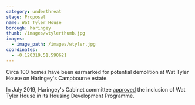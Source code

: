 ```yaml
---
category: underthreat
stage: Proposal
name: Wat Tyler House 
borough: haringey
thumb: /images/wtylerthumb.jpg
images:
  - image_path: /images/wtyler.jpg
coordinates: 
  - -0.120319,51.590621
---
```

Circa 100 homes have been earmarked for potential demolition at Wat Tyler House on Haringey's Campbourne estate.

In July 2019, Haringey's Cabinet committee [approved](https://www.minutes.haringey.gov.uk/documents/s110214/Council%20housing%20delivery%20programme%20Cabinet%20report%20v7.2%20_18.15.pdf) the inclusion of Wat Tyler House in its Housing Development Programme.

